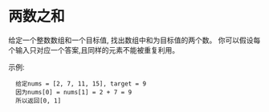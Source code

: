 # 两数之和


给定一个整数数组和一个目标值, 找出数组中和为目标值的两个数。
你可以假设每个输入只对应一个答案,且同样的元素不能被重复利用。
 
示例:

```
  给定nums = [2, 7, 11, 15], target = 9
  因为nums[0] = nums[1] = 2 + 7 = 9
  所以返回[0, 1]
```


